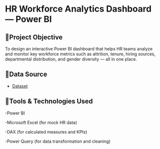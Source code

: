 # HR Workforce Analytics Dashboard — Power BI

## 🧾Project Objective
To design an interactive Power BI dashboard that helps HR teams analyze and monitor key workforce metrics such as attrition, tenure, hiring sources, departmental distribution, and gender diversity — all in one place.

## 📌Data Source
- <a href="https://github.com/maysherai/HR-Analytics-Dashboard-/blob/main/HR_Analytics_dataset.xlsx">Dataset</a>

## 🧰Tools & Technologies Used
-Power BI

-Microsoft Excel (for mock HR data)

-DAX (for calculated measures and KPIs)

-Power Query (for data transformation and cleaning)


##
